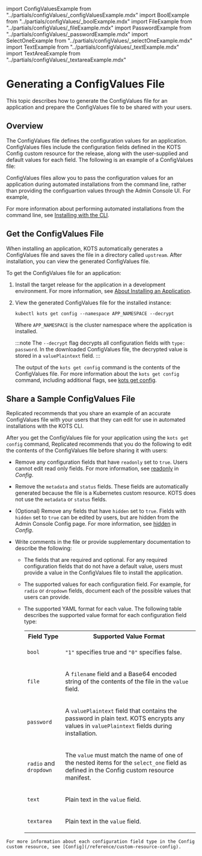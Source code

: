 import ConfigValuesExample from "../partials/configValues/_configValuesExample.mdx"
import BoolExample from "../partials/configValues/_boolExample.mdx"
import FileExample from "../partials/configValues/_fileExample.mdx"
import PasswordExample from "../partials/configValues/_passwordExample.mdx"
import SelectOneExample from "../partials/configValues/_selectOneExample.mdx"
import TextExample from "../partials/configValues/_textExample.mdx"
import TextAreaExample from "../partials/configValues/_textareaExample.mdx"

# Generating a ConfigValues File

This topic describes how to generate the ConfigValues file for an application and prepare the ConfigValues file to be shared with your users.

## Overview

The ConfigValues file defines the configuration values for an application. ConfigValues files include the configuration fields defined in the KOTS Config custom resource for the release, along with the user-supplied and default values for each field. The following is an example of a ConfigValues file:

<ConfigValuesExample/>


ConfigValues files allow you to pass the configuration values for an application during automated installations from the command line, rather than providing the configuartion values through the Admin Console UI. For example,

For more information about performing automated installations from the command line, see [Installing with the CLI](/enterprise/installing-existing-cluster-automation).

## Get the ConfigValues File

When installing an application, KOTS automatically generates a ConfigValues file and saves the file in a directory called `upstream`. After installation, you can view the generated ConfigValues file.

To get the ConfigValues file for an application:

1. Install the target release for the application in a development environment. For more information, see [About Installing an Application](/enterprise/installing-overview).

1. View the generated ConfigValues file for the installed instance:

    ```
    kubectl kots get config --namespace APP_NAMESPACE --decrypt 
    ```
    Where `APP_NAMESPACE` is the cluster namespace where the application is installed.
    
    :::note
    The `--decrypt` flag decrypts all configuration fields with `type: password`. In the downloaded ConfigValues file, the decrypted value is stored in a `valuePlaintext` field.
    :::

    The output of the `kots get config` command is the contents of the ConfigValues file. For more information about the `kots get config` command, including additional flags, see [kots get config](/reference/kots-cli-get-config).
    
## Share a Sample ConfigValues File    

Replicated recommends that you share an example of an accurate ConfigValues file with your users that they can edit for use in automated installations with the KOTS CLI.

After you get the ConfigValues file for your application using the `kots get config` command, Replicated recommends that you do the following to edit the contents of the ConfigValues file before sharing it with users:

   * Remove any configuration fields that have `readonly` set to `true`. Users cannot edit read only fields. For more information, see [readonly](/reference/custom-resource-config#readonly) in _Config_.

   * Remove the `metadata` and `status` fields. These fields are automatically generated because the file is a Kubernetes custom resource. KOTS does not use the `metadata` or `status` fields.

   * (Optional) Remove any fields that have `hidden` set to `true`. Fields with `hidden` set to `true` can be edited by users, but are hidden from the Admin Console Config page. For more information, see [hidden](/reference/custom-resource-config#hidden) in _Config_.

   * Write comments in the file or provide supplementary documentation to describe the following:
      * The fields that are required and optional. For any required configuration fields that do not have a default value, users must provide a value in the ConfigValues file to install the application.
      * The supported values for each configuration field. For example, for `radio` or `dropdown` fields, document each of the possible values that users can provide.
      * The supported YAML format for each value. The following table describes the supported value format for each configuration field type:

        <table>
          <tr><th>Field Type</th><th>Supported Value Format</th></tr>
          <tr><td><code>bool</code></td><td><p><code>"1"</code> specifies true and <code>"0"</code> specifies false.</p><BoolExample/></td></tr>
          <tr><td><code>file</code></td><td><p>A <code>filename</code> field and a Base64 encoded string of the contents of the file in the <code>value</code> field.</p><FileExample/></td></tr>
          <tr><td><code>password</code></td><td><p>A <code>valuePlaintext</code> field that contains the password in plain text. KOTS encrypts any values in <code>valuePlaintext</code> fields during installation.</p><PasswordExample/></td></tr>
          <tr><td><code>radio</code> and <code>dropdown</code></td><td><p>The <code>value</code> must match the name of one of the nested items for the <code>select_one</code> field as defined in the Config custom resource manifest.</p><SelectOneExample/></td></tr>
          <tr><td><code>text</code></td><td><p>Plain text in the <code>value</code> field.</p><TextExample/></td></tr>
          <tr><td><code>textarea</code></td><td><p>Plain text in the <code>value</code> field.</p><TextAreaExample/></td></tr>
        </table>
  
    For more information about each configuration field type in the Config custom resource, see [Config](/reference/custom-resource-config).
